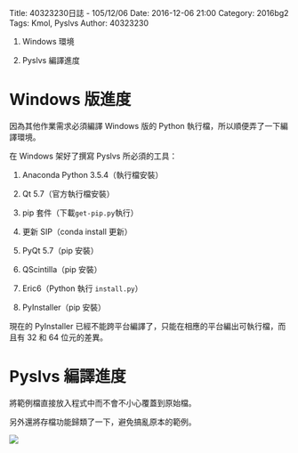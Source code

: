 Title: 40323230日誌 - 105/12/06
Date: 2016-12-06 21:00
Category: 2016bg2
Tags: Kmol, Pyslvs
Author: 40323230

1. Windows 環境

1. Pyslvs 編譯進度

<!-- PELICAN_END_SUMMARY -->

Windows 版進度
===

因為其他作業需求必須編譯 Windows 版的 Python 執行檔，所以順便弄了一下編譯環境。

在 Windows 架好了撰寫 Pyslvs 所必須的工具：

1. Anaconda Python 3.5.4（執行檔安裝）

1. Qt 5.7（官方執行檔安裝）

1. pip 套件（下載`get-pip.py`執行）

1. 更新 SIP（conda install 更新）

1. PyQt 5.7（pip 安裝）

1. QScintilla（pip 安裝）

1. Eric6（Python 執行 `install.py`）

1. PyInstaller（pip 安裝）

現在的 PyInstaller 已經不能跨平台編譯了，只能在相應的平台編出可執行檔，而且有 32 和 64 位元的差異。

Pyslvs 編譯進度
===

將範例檔直接放入程式中而不會不小心覆蓋到原始檔。

另外還將存檔功能歸類了一下，避免搞亂原本的範例。

![](https://raw.githubusercontent.com/coursemdetw/project_site_files/gh-pages/files/2016spring/g2/Python_solvespace/1206_01.jpg)